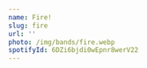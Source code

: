 ```yaml
---
name: Fire!
slug: fire
url: ''
photo: /img/bands/fire.webp
spotifyId: 6DZi6bjdi0wEpnr8werV22
---
```

